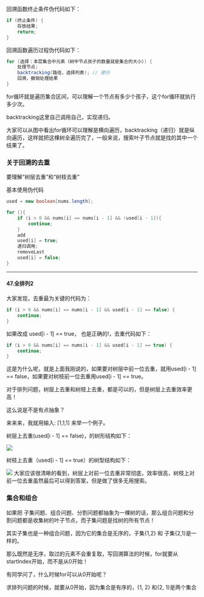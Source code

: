 回溯函数终止条件伪代码如下：

```java
if (终止条件) {
    存放结果;
    return;
}
```

回溯函数遍历过程伪代码如下：

```java
for (选择：本层集合中元素（树中节点孩子的数量就是集合的大小）) {
    处理节点;
    backtracking(路径，选择列表); // 递归
    回溯，撤销处理结果
}
```
for循环就是遍历集合区间，可以理解一个节点有多少个孩子，这个for循环就执行多少次。

backtracking这里自己调用自己，实现递归。

大家可以从图中看出for循环可以理解是横向遍历，backtracking（递归）就是纵向遍历，这样就把这棵树全遍历完了，一般来说，搜索叶子节点就是找的其中一个结果了。

### 关于回溯的去重

要理解“树层去重”和“树枝去重”

基本使用伪代码
```java
used = new boolean[nums.length];

for (){
    if (i > 0 && nums[i] == nums[i - 1] && !used[i - 1]){
        continue;
    }
    add
    used[i] = true;
    递归调用;
    removeLast
    used[i] = false;
}
```

---

#### 47.全排列2
大家发现，去重最为关键的代码为：

```java
if (i > 0 && nums[i] == nums[i - 1] && used[i - 1] == false) {
    continue;
}
```

如果改成 used[i - 1] == true， 也是正确的!，去重代码如下：

```java
if (i > 0 && nums[i] == nums[i - 1] && used[i - 1] == true) {
    continue;
}
```

这是为什么呢，就是上面我刚说的，如果要对树层中前一位去重，就用used[i - 1] == false，如果要对树枝前一位去重用used[i - 1] == true。

对于排列问题，树层上去重和树枝上去重，都是可以的，但是树层上去重效率更高！

这么说是不是有点抽象？

来来来，我就用输入: [1,1,1] 来举一个例子。

树层上去重(used[i - 1] == false)，的树形结构如下：

![](https://img-blog.csdnimg.cn/20201124201406192.png)

树枝上去重（used[i - 1] == true）的树型结构如下：

![](https://img-blog.csdnimg.cn/20201124201431571.png)
大家应该很清晰的看到，树层上对前一位去重非常彻底，效率很高，树枝上对前一位去重虽然最后可以得到答案，但是做了很多无用搜索。



### 集合和组合

如果把 子集问题、组合问题、分割问题都抽象为一棵树的话，那么组合问题和分割问题都是收集树的叶子节点，而子集问题是找树的所有节点！

其实子集也是一种组合问题，因为它的集合是无序的，子集{1,2} 和 子集{2,1}是一样的。

那么既然是无序，取过的元素不会重复取，写回溯算法的时候，for就要从startIndex开始，而不是从0开始！

有同学问了，什么时候for可以从0开始呢？

求排列问题的时候，就要从0开始，因为集合是有序的，{1, 2} 和{2, 1}是两个集合


